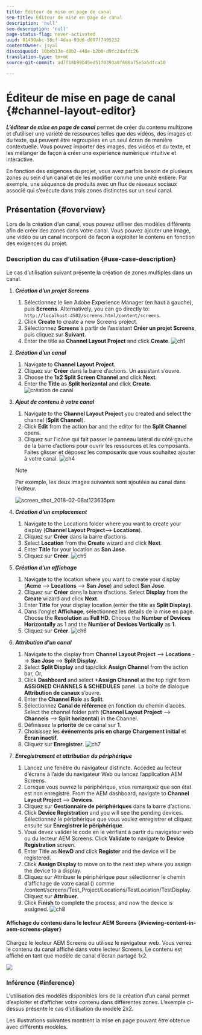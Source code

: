 ```yaml
---
title: Éditeur de mise en page de canal
seo-title: Éditeur de mise en page de canal
description: 'null'
seo-description: 'null'
page-status-flag: never-activated
uuid: 81490abc-58cf-4daa-93d6-d697f7495232
contentOwner: jsyal
discoiquuid: 10beb13e-d8b2-440e-b2b0-d9fc2dafdc26
translation-type: tm+mt
source-git-commit: ad7f18b99b45ed51f0393a0f608a75e5a5dfca30

---
```



# Éditeur de mise en page de canal {#channel-layout-editor}

***L’éditeur de mise en page de canal*** permet de créer du contenu multizone et d’utiliser une variété de ressources telles que des vidéos, des images et du texte, qui peuvent être regroupées en un seul écran de manière contextuelle. Vous pouvez importer des images, des vidéos et du texte, et les mélanger de façon à créer une expérience numérique intuitive et interactive.

En fonction des exigences du projet, vous avez parfois besoin de plusieurs zones au sein d’un canal et de les modifier comme une unité entière. Par exemple, une séquence de produits avec un flux de réseaux sociaux associé qui s’exécute dans trois zones distinctes sur un seul canal.

## Présentation {#overview}

Lors de la création d’un canal, vous pouvez utiliser des modèles différents afin de créer des zones dans votre canal. Vous pouvez ajouter une image, une vidéo ou un canal incorporé de façon à exploiter le contenu en fonction des exigences du projet.

### Description du cas d’utilisation {#use-case-description}

Le cas d’utilisation suivant présente la création de zones multiples dans un canal.

1. ***Création d’un projet Screens***

   1. Sélectionnez le lien Adobe Experience Manager (en haut à gauche), puis **Screens**. Alternatively, you can ﻿go directly to: `http://localhost:4502/screens.html/content/screens`.
   1. Click **Create** to create a new Screens project.
   1. Sélectionnez **Screens** à partir de l’assistant **Créer un projet Screens**, puis cliquez sur **Suivant**.
   1. Enter the title as **Channel Layout Project** and click **Create**.
   ![ch1](assets/ch1.gif)

1. ***Création d’un canal***

   1. Navigate to **Channel Layout Project**.
   1. Cliquez sur **Créer** dans la barre d’actions. Un assistant s’ouvre.
   1. Choose the **1x2 Split Screen Channel** and click **Next**.
   1. Enter the **Title** as **Split horizontal** and click **Create**.
   ![création de canal](assets/channelcreation.gif)

1. ***Ajout de contenu à votre canal***

   1. Navigate to the **Channel Layout Project** you created and select the channel (**Split Channel**).
   1. Click **Edit** from the action bar and the editor for the **Split Channel** opens.
   1. Cliquez sur l’icône qui fait passer le panneau latéral du côté gauche de la barre d’actions pour ouvrir les ressources et les composants. Faites glisser et déposez les composants que vous souhaitez ajouter à votre canal. 
   ![ch4](assets/ch4.gif)

   >[!NOTE]
   >
   >Par exemple, les deux images suivantes sont ajoutées au canal dans l’éditeur.

   ![screen_shot_2018-02-08at123635pm](assets/screen_shot_2018-02-08at123635pm.png)

1. ***Création d’un emplacement***

   1. Navigate to the Locations folder where you want to create your display (**Channel Layout Project**--&gt; **Locations**).
   1. Cliquez sur **Créer** dans la barre d’actions.
   1. Select **Location** from the **Create** wizard and click **Next**.
   1. Enter **Title** for your location as **San Jose**.
   1. Cliquez sur **Créer**.
   ![ch5](assets/ch5.gif)

1. ***Création d’un affichage***

   1. Navigate to the location where you want to create your display (**Acme** --&gt; **Locations** --&gt; **San Jose**) and select **San Jose**.
   1. Cliquez sur **Créer** dans la barre d’actions. Select **Display** from the **Create** wizard and click **Next**.
   1. Enter **Title** for your display location (enter the title as **Split Display)**.
   1. Dans l’onglet **Affichage**, sélectionnez les détails de la mise en page. Choose the **Resolution** as **Full HD**. Choose the **Number of Devices Horizontally** as 1 and the **Number of Devices Vertically** as **1**.
   1. Cliquez sur **Créer**.
   ![ch6](assets/ch6.gif)

1. ***Attribution d’un canal***

   1. Navigate to the display from **Channel Layout Project** --&gt; **Locations** --&gt; **San Jose** --&gt; **Split Display**.
   1. Select **Split Display** and tap/click **Assign Channel** from the action bar, Or,
   1. Click **Dashboard** and select **+Assign Channel** at the top right from **ASSIGNED CHANNELS &amp; SCHEDULES** panel. La boîte de dialogue **Attribution de canaux** s’ouvre.
   1. Enter the **Channel Role** as **Split**.
   1. Sélectionnez **Canal de référence** en fonction du chemin d’accès. Select the channel folder path (**Channel Layout Project** --&gt; **Channels** --&gt; **Split horizontal**) in the Channel.
   1. Définissez la **priorité** de ce canal sur **1**.
   1. Choisissez les **événements pris en charge** **Chargement initial** et **Écran inactif**.
   1. Cliquez sur **Enregistrer**.
   ![ch7](assets/ch7.gif)

1. ***Enregistrement et attribution du périphérique***

   1. Lancez une fenêtre du navigateur distincte. Accédez au lecteur d’écrans à l’aide du navigateur Web ou lancez l’application AEM Screens.
   1. Lorsque vous ouvrez le périphérique, vous remarquez que son état est non enregistré. From the AEM dashboard, navigate to **Channel Layout Project** --&gt; **Devices**.
   1. Cliquez sur **Gestionnaire de périphériques** dans la barre d’actions.
   1. Click **Device Registration** and you will see the pending devices. Sélectionnez le périphérique que vous voulez enregistrer et cliquez ensuite sur **Enregistrer le périphérique**.
   1. Vous devez valider le code en le vérifiant à partir du navigateur web ou du lecteur AEM Screens. Click **Validate** to navigate to **Device Registration** screen.
   1. Enter Title as **NewD** and click **Register** and the device will be registered.
   1. Click **Assign Display** to move on to the next step where you assign the device to a display.
   1. Cliquez sur Attribuer le périphérique pour sélectionner le chemin d’affichage de votre canal () comme /content/screens/Test_Project/Locations/TestLocation/TestDisplay. Cliquez sur **Attribuer**.
   1. Click **Finish** to complete the process, and now the device is assigned.
   ![ch8](assets/ch8.gif)

#### Affichage du contenu dans le lecteur AEM Screens {#viewing-content-in-aem-screens-player}

Chargez le lecteur AEM Screens ou utilisez le navigateur web. Vous verrez le contenu du canal affiché dans votre lecteur Screens. Le contenu est affiché en tant que modèle de canal d’écran partagé 1x2.

![](do-not-localize/screen_shot_2018-02-08at123648pm.png)

### Inférence {#inference}

L’utilisation des modèles disponibles lors de la création d’un canal permet d’exploiter et d’afficher votre contenu dans différentes zones. L’exemple ci-dessus présente le cas d’utilisation du modèle 2x2.

Les illustrations suivantes montrent la mise en page pouvant être obtenue avec différents modèles.
